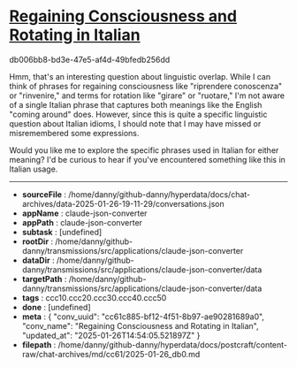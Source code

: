 # [Regaining Consciousness and Rotating in Italian](https://claude.ai/chat/cc61c885-bf12-4f51-8b97-ae90281689a0)

db006bb8-bd3e-47e5-af4d-49bfedb256dd

 Hmm, that's an interesting question about linguistic overlap. While I can think of phrases for regaining consciousness like "riprendere conoscenza" or "rinvenire," and terms for rotation like "girare" or "ruotare," I'm not aware of a single Italian phrase that captures both meanings like the English "coming around" does. However, since this is quite a specific linguistic question about Italian idioms, I should note that I may have missed or misremembered some expressions.

Would you like me to explore the specific phrases used in Italian for either meaning? I'd be curious to hear if you've encountered something like this in Italian usage.

---

* **sourceFile** : /home/danny/github-danny/hyperdata/docs/chat-archives/data-2025-01-26-19-11-29/conversations.json
* **appName** : claude-json-converter
* **appPath** : claude-json-converter
* **subtask** : [undefined]
* **rootDir** : /home/danny/github-danny/transmissions/src/applications/claude-json-converter
* **dataDir** : /home/danny/github-danny/transmissions/src/applications/claude-json-converter/data
* **targetPath** : /home/danny/github-danny/transmissions/src/applications/claude-json-converter/data
* **tags** : ccc10.ccc20.ccc30.ccc40.ccc50
* **done** : [undefined]
* **meta** : {
  "conv_uuid": "cc61c885-bf12-4f51-8b97-ae90281689a0",
  "conv_name": "Regaining Consciousness and Rotating in Italian",
  "updated_at": "2025-01-26T14:54:05.521897Z"
}
* **filepath** : /home/danny/github-danny/hyperdata/docs/postcraft/content-raw/chat-archives/md/cc61/2025-01-26_db0.md
